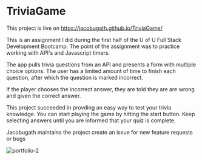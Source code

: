 # TriviaGame

This project is live on https://jacobugath.github.io/TriviaGame/

This is an assignment I did during the first half of the U of U Full Stack Development Bootcamp. The point of the assignment was to practice working with API's and Javascript timers. 

The app pulls trivia questions from an API and presents a form with multiple choice options. The user has a limited amount of time to finish each question, after which the question is marked incorrect. 

If the player chooses the incorrect answer, they are told they are are wrong and given the correct answer. 

This project succeeded in provding an easy way to test your trivia knowledge. You can start playing the game by hitting the start button. Keep selecting answers until you are informed that your quiz is complete. 

Jacobugath maintains the project create an issue for new feature requests or bugs

![portfolio-2](https://user-images.githubusercontent.com/38122078/52170615-ce8cc900-270a-11e9-8e1d-14cf63c45b4c.jpg)

